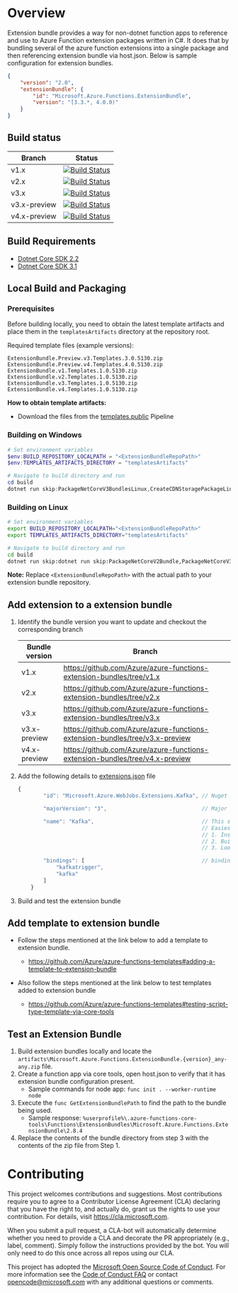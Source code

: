 # Overview

Extension bundle provides a way for non-dotnet function apps to reference and use to Azure Function extension packages written in C#. It does that by bundling several of the azure function extensions into a single package and then referencing extension bundle via host.json. Below is sample configuration for extension bundles.

```Json
{
    "version": "2.0",
    "extensionBundle": {
        "id": "Microsoft.Azure.Functions.ExtensionBundle",
        "version": "[3.3.*, 4.0.0)"
    }
}
```

## Build status

|Branch|Status|
|------|------|
|v1.x|[![Build Status](https://azfunc.visualstudio.com/Azure%20Functions/_apis/build/status/Azure.azure-functions-extension-bundles?branchName=v1.x)](https://azfunc.visualstudio.com/Azure%20Functions/_build?definitionId=41&_a=summary&repositoryFilter=26&branchFilter=509%2C509%2C509%2C509%2C509%2C509%2C509%2C509%2C509)|
|v2.x|[![Build Status](https://azfunc.visualstudio.com/Azure%20Functions/_apis/build/status/Azure.azure-functions-extension-bundles?branchName=v2.x)](https://azfunc.visualstudio.com/Azure%20Functions/_build?definitionId=41&_a=summary&repositoryFilter=26&branchFilter=865%2C865%2C865%2C865%2C865%2C865%2C865%2C865)|
|v3.x|[![Build Status](https://azfunc.visualstudio.com/Azure%20Functions/_apis/build/status/Azure.azure-functions-extension-bundles?branchName=v3.x)](https://azfunc.visualstudio.com/Azure%20Functions/_build?definitionId=41&_a=summary&repositoryFilter=26&branchFilter=1969%2C1969%2C1969%2C1969)|
|v3.x-preview|[![Build Status](https://azfunc.visualstudio.com/Azure%20Functions/_apis/build/status/Azure.azure-functions-extension-bundles?branchName=v3.x-preview)](https://azfunc.visualstudio.com/Azure%20Functions/_build?definitionId=41&_a=summary&repositoryFilter=26&branchFilter=3154)|
|v4.x-preview|[![Build Status](https://azfunc.visualstudio.com/Azure%20Functions/_apis/build/status/Azure.azure-functions-extension-bundles?branchName=v4.x-preview)](https://azfunc.visualstudio.com/Azure%20Functions/_build?definitionId=41&_a=summary&repositoryFilter=26&branchFilter=4220)|

## Build Requirements

- [Dotnet Core SDK 2.2](https://dotnet.microsoft.com/en-us/download/dotnet/2.2)
- [Dotnet Core SDK 3.1](https://dotnet.microsoft.com/en-us/download/dotnet/3.1)

## Local Build and Packaging

### Prerequisites

Before building locally, you need to obtain the latest template artifacts and place them in the `templatesArtifacts` directory at the repository root.

Required template files (example versions):

```text
ExtensionBundle.Preview.v3.Templates.3.0.5130.zip
ExtensionBundle.Preview.v4.Templates.4.0.5130.zip
ExtensionBundle.v1.Templates.1.0.5130.zip
ExtensionBundle.v2.Templates.1.0.5130.zip
ExtensionBundle.v3.Templates.1.0.5130.zip
ExtensionBundle.v4.Templates.1.0.5130.zip
```

**How to obtain template artifacts:**

- Download the files from the [templates.public](https://dev.azure.com/azfunc/public/_build/results?buildId=221883) Pipeline

### Building on Windows

```powershell
# Set environment variables
$env:BUILD_REPOSITORY_LOCALPATH = "<ExtensionBundleRepoPath>"
$env:TEMPLATES_ARTIFACTS_DIRECTORY = "templatesArtifacts"

# Navigate to build directory and run
cd build
dotnet run skip:PackageNetCoreV3BundlesLinux,CreateCDNStoragePackageLinux,BuildBundleBinariesForLinux
```

### Building on Linux

```bash
# Set environment variables
export BUILD_REPOSITORY_LOCALPATH="<ExtensionBundleRepoPath>"
export TEMPLATES_ARTIFACTS_DIRECTORY="templatesArtifacts"

# Navigate to build directory and run
cd build
dotnet run skip:dotnet run skip:PackageNetCoreV2Bundle,PackageNetCoreV3BundlesWindows,CreateRUPackage,CreateCDNStoragePackage,CreateCDNStoragePackageWindows,BuildBundleBinariesForWindows,DownloadManifestUtility,RunManifestUtilityWindows,RunManifestUtilityLinux
```

**Note:** Replace `<ExtensionBundleRepoPath>` with the actual path to your extension bundle repository.

## Add extension to a extension bundle

1. Identify the bundle version you want to update and checkout the corresponding branch

    |Bundle version | Branch |
    |------|------|
    | v1.x | https://github.com/Azure/azure-functions-extension-bundles/tree/v1.x |
    | v2.x | https://github.com/Azure/azure-functions-extension-bundles/tree/v2.x |
    | v3.x | https://github.com/Azure/azure-functions-extension-bundles/tree/v3.x |
    | v3.x-preview | https://github.com/Azure/azure-functions-extension-bundles/tree/v3.x-preview |
    | v4.x-preview | https://github.com/Azure/azure-functions-extension-bundles/tree/v4.x-preview |

2. Add the following details to [extensions.json](src/Microsoft.Azure.Functions.ExtensionBundle/extensions.json) file

    ```Javascript
    {
            "id": "Microsoft.Azure.WebJobs.Extensions.Kafka", // Nuget package id for the extension

            "majorVersion": "3",                              // Major version of the extension

            "name": "Kafka",                                  // This should match the name proprerty from bin/extensions.json in the generated output
                                                              // Easiest way to find out this is to perform the following steps.
                                                              // 1. Install the extension package to pre-compiled function app
                                                              // 2. Build the function app
                                                              // 3. Look at the bin/extension.json file in the output

            "bindings": [                                     // binding attributes supported by the extension.
                "kafkatrigger",
                "kafka"
            ]
        }
    ```

3. Build and test the extension bundle

## Add template to extension bundle

- Follow the steps mentioned at the link below to add a template to extension bundle.
  - https://github.com/Azure/azure-functions-templates#adding-a-template-to-extension-bundle

- Also follow the steps mentioned at the link below to test templates added to extension bundle
  - https://github.com/Azure/azure-functions-templates#testing-script-type-template-via-core-tools

## Test an Extension Bundle

1. Build extension bundles locally and locate the `artifacts\Microsoft.Azure.Functions.ExtensionBundle.{version}_any-any.zip` file.
2. Create a function app via core tools, open host.json to verify that it has extension bundle configuration present.
    - Sample commands for node app: `func init . --worker-runtime node`
3. Execute the `func GetExtensionBundlePath` to find the path to the bundle being used.
    - Sample response: `%userprofile%\.azure-functions-core-tools\Functions\ExtensionBundles\Microsoft.Azure.Functions.ExtensionBundle\2.8.4`
4. Replace the contents of the bundle directory from step 3 with the contents of the zip file from Step 1.

# Contributing

This project welcomes contributions and suggestions.  Most contributions require you to agree to a
Contributor License Agreement (CLA) declaring that you have the right to, and actually do, grant us
the rights to use your contribution. For details, visit https://cla.microsoft.com.

When you submit a pull request, a CLA-bot will automatically determine whether you need to provide
a CLA and decorate the PR appropriately (e.g., label, comment). Simply follow the instructions
provided by the bot. You will only need to do this once across all repos using our CLA.

This project has adopted the [Microsoft Open Source Code of Conduct](https://opensource.microsoft.com/codeofconduct/).
For more information see the [Code of Conduct FAQ](https://opensource.microsoft.com/codeofconduct/faq/) or
contact [opencode@microsoft.com](mailto:opencode@microsoft.com) with any additional questions or comments.
